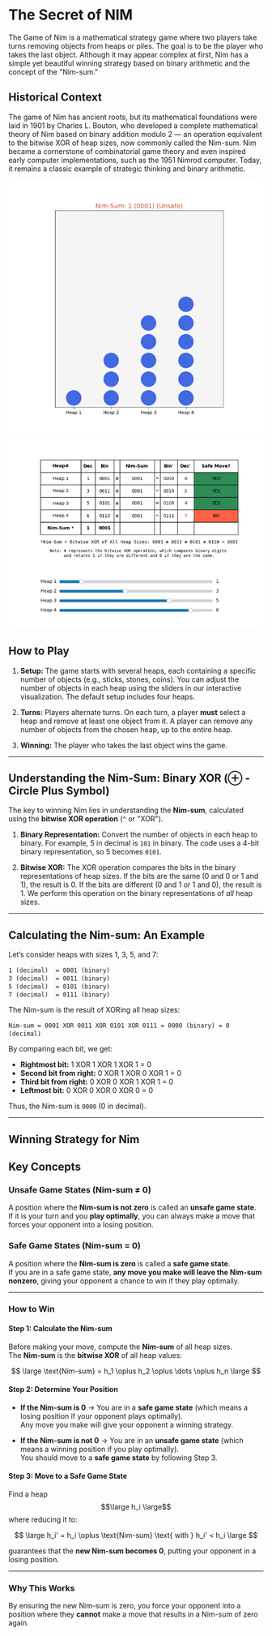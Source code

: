 # The Secret of NIM

The Game of Nim is a mathematical strategy game where two players take turns removing objects from heaps or piles. The goal is to be the player who takes the last object. Although it may appear complex at first, Nim has a simple yet beautiful winning strategy based on binary arithmetic and the concept of the "Nim-sum."

## Historical Context

The game of Nim has ancient roots, but its mathematical foundations were laid in 1901 by Charles L. Bouton, who developed a complete mathematical theory of Nim based on binary addition modulo 2 — an operation equivalent to the bitwise XOR of heap sizes, now commonly called the Nim-sum. Nim became a cornerstone of combinatorial game theory and even inspired early computer implementations, such as the 1951 Nimrod computer. Today, it remains a classic example of strategic thinking and binary arithmetic.

![Nim](Nim_1.png)
![Nim](Nim_2.png)

## How to Play

1. **Setup:** The game starts with several heaps, each containing a specific number of objects (e.g., sticks, stones, coins). You can adjust the number of objects in each heap using the sliders in our interactive visualization. The default setup includes four heaps.

2. **Turns:** Players alternate turns. On each turn, a player **must** select a heap and remove at least one object from it. A player can remove any number of objects from the chosen heap, up to the entire heap.

3. **Winning:** The player who takes the last object wins the game.

---

## Understanding the Nim-Sum: Binary XOR (⊕ - Circle Plus Symbol)

The key to winning Nim lies in understanding the **Nim-sum**, calculated using the **bitwise XOR operation** (`^` or "XOR").

1. **Binary Representation:** Convert the number of objects in each heap to binary. For example, 5 in decimal is `101` in binary. The code uses a 4-bit binary representation, so 5 becomes `0101`.

2. **Bitwise XOR:** The XOR operation compares the bits in the binary representations of heap sizes. If the bits are the same (0 and 0 or 1 and 1), the result is 0. If the bits are different (0 and 1 or 1 and 0), the result is 1. We perform this operation on the binary representations of *all* heap sizes.

---

## Calculating the Nim-sum: An Example

Let’s consider heaps with sizes 1, 3, 5, and 7:

    1 (decimal)  = 0001 (binary)
    3 (decimal)  = 0011 (binary)
    5 (decimal)  = 0101 (binary)
    7 (decimal)  = 0111 (binary)

The Nim-sum is the result of XORing all heap sizes:

    Nim-sum = 0001 XOR 0011 XOR 0101 XOR 0111 = 0000 (binary) = 0 (decimal)

By comparing each bit, we get:

- **Rightmost bit:** 1 XOR 1 XOR 1 XOR 1 = 0
- **Second bit from right:** 0 XOR 1 XOR 0 XOR 1 = 0
- **Third bit from right:** 0 XOR 0 XOR 1 XOR 1 = 0
- **Leftmost bit:** 0 XOR 0 XOR 0 XOR 0 = 0

Thus, the Nim-sum is `0000` (0 in decimal).

---

## Winning Strategy for Nim

## Key Concepts

### **Unsafe Game States (Nim-sum ≠ 0)**  

A position where the **Nim-sum is not zero** is called an **unsafe game state**.  
If it is your turn and you **play optimally**, you can always make a move that forces your opponent into a losing position.  

### **Safe Game States (Nim-sum = 0)**  

A position where the **Nim-sum is zero** is called a **safe game state**.  
If you are in a safe game state, **any move you make will leave the Nim-sum nonzero**, giving your opponent a chance to win if they play optimally.  

---

### **How to Win**

#### **Step 1: Calculate the Nim-sum**

Before making your move, compute the **Nim-sum** of all heap sizes.  
The **Nim-sum** is the **bitwise XOR** of all heap values:

$$
\large
\text{Nim-sum} = h_1 \oplus h_2 \oplus \dots \oplus h_n
\large
$$

#### **Step 2: Determine Your Position**

- **If the Nim-sum is 0** → You are in a **safe game state** (which means a losing position if your opponent plays optimally).  
  Any move you make will give your opponent a winning strategy.  

- **If the Nim-sum is not 0** → You are in an **unsafe game state** (which means a winning position if you play optimally).  
  You should move to a **safe game state** by following Step 3.

#### **Step 3: Move to a Safe Game State**

Find a heap $$\large h_i \large$$ where reducing it to:

$$
\large
h_i' = h_i \oplus \text{Nim-sum} \text{ with }  h_i' < h_i
\large
$$

guarantees that the **new Nim-sum becomes 0**, putting your opponent in a losing position.

---

### **Why This Works**

By ensuring the new Nim-sum is zero, you force your opponent into a position where they **cannot** make a move that results in a Nim-sum of zero again.
